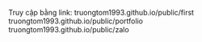 Truy cập bằng link:
truongtom1993.github.io/public/first
truongtom1993.github.io/public/portfolio
truongtom1993.github.io/public/zalo
